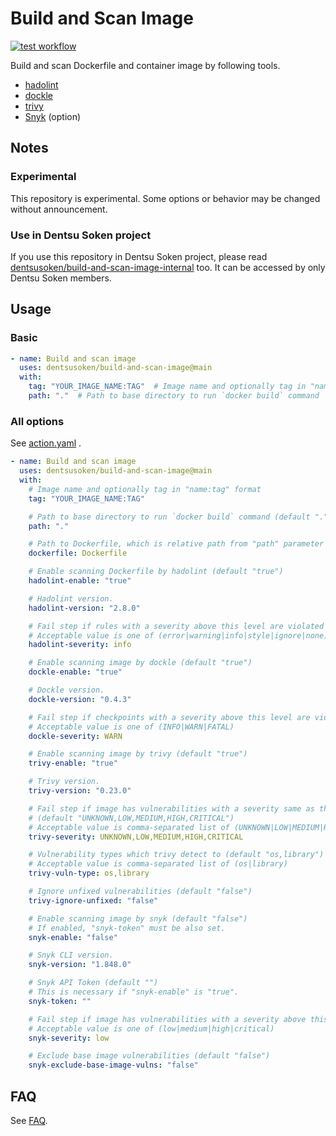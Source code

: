 # Build and Scan Image

[![test workflow](https://github.com/dentsusoken/build-and-scan-image/actions/workflows/test.yaml/badge.svg)](https://github.com/dentsusoken/build-and-scan-image/actions/workflows/test.yaml)

Build and scan Dockerfile and container image by following tools.

- [hadolint](https://github.com/hadolint/hadolint)
- [dockle](https://github.com/goodwithtech/dockle)
- [trivy](https://github.com/aquasecurity/trivy)
- [Snyk](https://snyk.io/) (option)

## Notes

### Experimental
This repository is experimental. Some options or behavior may be changed without announcement.

### Use in Dentsu Soken project
If you use this repository in Dentsu Soken project, please read [dentsusoken/build-and-scan-image-internal](https://github.com/dentsusoken/build-and-scan-image-internal) too. It can be accessed by only Dentsu Soken members.

## Usage

### Basic

```yaml
- name: Build and scan image
  uses: dentsusoken/build-and-scan-image@main
  with:
    tag: "YOUR_IMAGE_NAME:TAG"  # Image name and optionally tag in "name:tag" format
    path: "."  # Path to base directory to run `docker build` command
```

### All options

See [action.yaml](./action.yaml) .

```yaml
- name: Build and scan image
  uses: dentsusoken/build-and-scan-image@main
  with:
    # Image name and optionally tag in "name:tag" format
    tag: "YOUR_IMAGE_NAME:TAG"

    # Path to base directory to run `docker build` command (default ".")
    path: "."

    # Path to Dockerfile, which is relative path from "path" parameter (default "Dockerfile")
    dockerfile: Dockerfile

    # Enable scanning Dockerfile by hadolint (default "true")
    hadolint-enable: "true"

    # Hadolint version.
    hadolint-version: "2.8.0"

    # Fail step if rules with a severity above this level are violated (default "info")
    # Acceptable value is one of (error|warning|info|style|ignore|none)
    hadolint-severity: info

    # Enable scanning image by dockle (default "true")
    dockle-enable: "true"

    # Dockle version.
    dockle-version: "0.4.3"

    # Fail step if checkpoints with a severity above this level are violated (default "WARN")
    # Acceptable value is one of (INFO|WARN|FATAL)
    dockle-severity: WARN

    # Enable scanning image by trivy (default "true")
    trivy-enable: "true"

    # Trivy version.
    trivy-version: "0.23.0"

    # Fail step if image has vulnerabilities with a severity same as this level
    # (default "UNKNOWN,LOW,MEDIUM,HIGH,CRITICAL")
    # Acceptable value is comma-separated list of (UNKNOWN|LOW|MEDIUM|HIGH|CRITICAL)
    trivy-severity: UNKNOWN,LOW,MEDIUM,HIGH,CRITICAL

    # Vulnerability types which trivy detect to (default "os,library")
    # Acceptable value is comma-separated list of (os|library)
    trivy-vuln-type: os,library

    # Ignore unfixed vulnerabilities (default "false")
    trivy-ignore-unfixed: "false"

    # Enable scanning image by snyk (default "false")
    # If enabled, "snyk-token" must be also set.
    snyk-enable: "false"

    # Snyk CLI version.
    snyk-version: "1.848.0"

    # Snyk API Token (default "")
    # This is necessary if "snyk-enable" is "true".
    snyk-token: ""

    # Fail step if image has vulnerabilities with a severity above this level (default "low")
    # Acceptable value is one of (low|medium|high|critical)
    snyk-severity: low

    # Exclude base image vulnerabilities (default "false")
    snyk-exclude-base-image-vulns: "false"
```

## FAQ
See [FAQ](./docs/faq.md).
